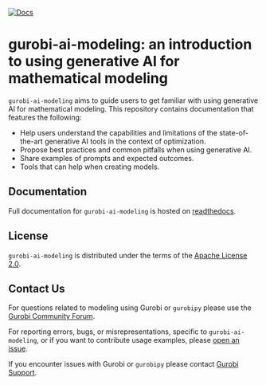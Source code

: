 [![Docs](https://readthedocs.com/projects/gurobi-ai-modeling/badge/?version=latest)](https://gurobi-optimization-gurobi-ai-modeling.readthedocs-hosted.com/en/latest/)

# gurobi-ai-modeling: an introduction to using generative AI for mathematical modeling

`gurobi-ai-modeling` aims to guide users to get familiar with using generative AI for mathematical modeling.
This repository contains documentation that features the following:

- Help users understand the capabilities and limitations of the state-of-the-art generative AI tools in the context of optimization.
- Propose best practices and common pitfalls when using generative AI.
- Share examples of prompts and expected outcomes.
- Tools that can help when creating models.

## Documentation

Full documentation for `gurobi-ai-modeling` is hosted on [readthedocs](https://gurobi-optimization-gurobi-ai-modeling.readthedocs-hosted.com/en/latest).

## License

`gurobi-ai-modeling` is distributed under the terms of the [Apache License 2.0](https://spdx.org/licenses/Apache-2.0.html).

## Contact Us

For questions related to modeling using Gurobi or `gurobipy` please use the [Gurobi Community Forum](https://support.gurobi.com/hc/en-us/community/topics/360001080511-Modeling).

For reporting errors, bugs, or misrepresentations, specific to `gurobi-ai-modeling`, or if you want to contribute usage examples, please [open an issue](https://github.com/Gurobi/gurobi-ai-modeling/issues).

If you encounter issues with Gurobi or `gurobipy` please contact [Gurobi Support](https://support.gurobi.com/hc/en-us).